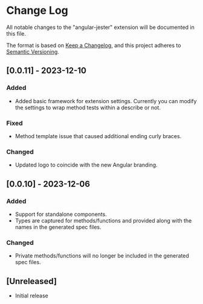 # Change Log

All notable changes to the "angular-jester" extension will be documented in this file.

The format is based on [Keep a Changelog](https://keepachangelog.com/en/1.0.0/),
and this project adheres to [Semantic Versioning](https://semver.org/spec/v2.0.0.html).

## [0.0.11] - 2023-12-10

### Added

-   Added basic framework for extension settings. Currently you can modify the settings to wrap method tests within a describe or not.

### Fixed

-   Method template issue that caused additional ending curly braces.

### Changed

-   Updated logo to coincide with the new Angular branding.

## [0.0.10] - 2023-12-06

### Added

-   Support for standalone components.
-   Types are captured for methods/functions and provided along with the names in the generated spec files.

### Changed

-   Private methods/functions will no longer be included in the generated spec files.

## [Unreleased]

-   Initial release
